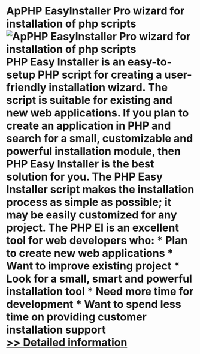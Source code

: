 # ApPHP EasyInstaller Pro wizard for installation of php scripts<br />![ApPHP EasyInstaller Pro wizard for installation of php scripts](https://mycommerce.akamaized.net/api/pimages/P300364645/BIG/300364645.PNG)<br />PHP Easy Installer is an easy-to-setup PHP script for creating a user-friendly installation wizard. The script is suitable for existing and new web applications. If you plan to create an application in PHP and search for a small, customizable and powerful installation module, then PHP Easy Installer is the best solution for you. The PHP Easy Installer script makes the installation process as simple as possible; it may be easily customized for any project. The PHP EI is an excellent tool for web developers who: * Plan to create new web applications * Want to improve existing project * Look for a small, smart and powerful installation tool * Need more time for development * Want to spend less time on providing customer installation support<br />[>> Detailed information](https://secure.shareit.com/shareit/product.html?productid=300364645&affiliateid=200057808)
